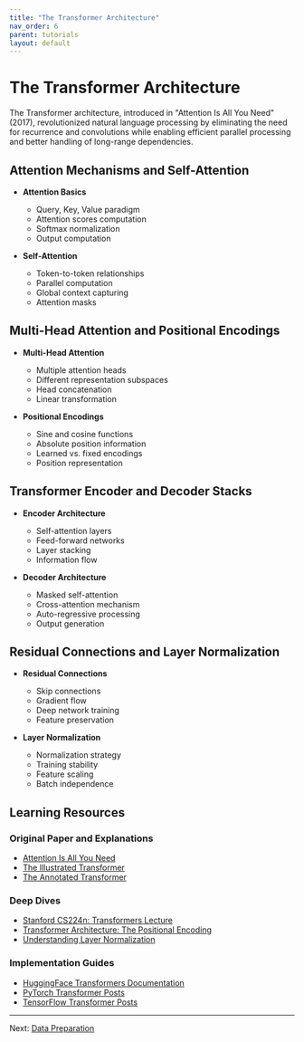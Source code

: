 ```yaml
---
title: "The Transformer Architecture"
nav_order: 6
parent: tutorials
layout: default
---
```


# The Transformer Architecture

The Transformer architecture, introduced in "Attention Is All You Need" (2017), revolutionized natural language processing by eliminating the need for recurrence and convolutions while enabling efficient parallel processing and better handling of long-range dependencies.

## Attention Mechanisms and Self-Attention

- **Attention Basics**
  - Query, Key, Value paradigm
  - Attention scores computation
  - Softmax normalization
  - Output computation

- **Self-Attention**
  - Token-to-token relationships
  - Parallel computation
  - Global context capturing
  - Attention masks

## Multi-Head Attention and Positional Encodings

- **Multi-Head Attention**
  - Multiple attention heads
  - Different representation subspaces
  - Head concatenation
  - Linear transformation

- **Positional Encodings**
  - Sine and cosine functions
  - Absolute position information
  - Learned vs. fixed encodings
  - Position representation

## Transformer Encoder and Decoder Stacks

- **Encoder Architecture**
  - Self-attention layers
  - Feed-forward networks
  - Layer stacking
  - Information flow

- **Decoder Architecture**
  - Masked self-attention
  - Cross-attention mechanism
  - Auto-regressive processing
  - Output generation

## Residual Connections and Layer Normalization

- **Residual Connections**
  - Skip connections
  - Gradient flow
  - Deep network training
  - Feature preservation

- **Layer Normalization**
  - Normalization strategy
  - Training stability
  - Feature scaling
  - Batch independence

## Learning Resources

### Original Paper and Explanations
- [Attention Is All You Need](https://arxiv.org/abs/1706.03762)
- [The Illustrated Transformer](http://jalammar.github.io/illustrated-transformer/)
- [The Annotated Transformer](http://nlp.seas.harvard.edu/2018/04/03/attention.html)

### Deep Dives
- [Stanford CS224n: Transformers Lecture](http://web.stanford.edu/class/cs224n/)
- [Transformer Architecture: The Positional Encoding](https://kazemnejad.com/blog/transformer_architecture_positional_encoding/)
- [Understanding Layer Normalization](https://arxiv.org/abs/1607.06450)

### Implementation Guides
- [HuggingFace Transformers Documentation](https://huggingface.co/docs/transformers/)
- [PyTorch Transformer Posts](https://pytorch.org/tutorials/beginner/transformer_tutorial.html)
- [TensorFlow Transformer Posts](https://www.tensorflow.org/tutorials/text/transformer)

---

Next: [Data Preparation](Data_Preparation.md)
